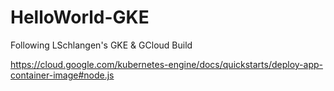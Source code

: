 # HelloWorld-GKE
Following LSchlangen's GKE &amp; GCloud Build

https://cloud.google.com/kubernetes-engine/docs/quickstarts/deploy-app-container-image#node.js
